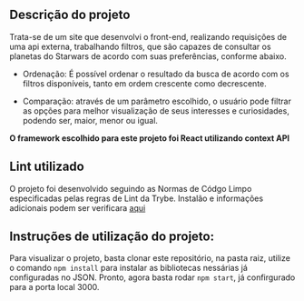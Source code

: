 ## Descrição do projeto
Trata-se de um site que desenvolvi o front-end, realizando requisições de uma api externa, trabalhando filtros, que são capazes de consultar os planetas do Starwars de acordo com suas preferências, conforme abaixo.

- Ordenação: É possível ordenar o resultado da busca de acordo com os filtros disponíveis, tanto em ordem crescente como decrescente.

- Comparação: através de um parâmetro escolhido, o usuário pode filtrar as opções para melhor visualização de seus interesses e curiosidades, podendo ser, maior, menor ou igual.

**O framework escolhido para este projeto foi React utilizando context API**

## Lint utilizado

O projeto foi desenvolvido seguindo as Normas de Códgo Limpo especificadas pelas regras de Lint da Trybe. Instalão e informações adicionais podem ser verificara [aqui](https://github.com/betrybe/eslint-config-trybe)

## Instruções de utilização do projeto:
Para visualizar o projeto, basta clonar este repositório, na pasta raiz, utilize o comando `npm install` para instalar as bibliotecas nessárias já configuradas no JSON. Pronto, agora basta rodar `npm start`, já confirgurado para a porta local 3000.
